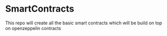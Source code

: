 # SmartContracts
This repo will create all the basic smart contracts which will be build on top on openzeppelin contracts

